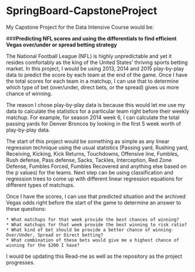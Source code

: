 # SpringBoard-CapstoneProject

My Capstone Project for the Data Intensive Course would be:

###**Predicting NFL scores and using the differentials to find efficient Vegas over/under or spread betting strategy**  

The National Football League (NFL) is highly unpredictable and yet it resides comfortably as the king of the United States’ thriving sports betting market. In this project, I would be using 2013, 2014 and 2015 play-by-play data to predict the score by each team at the end of the game. Once I have the total scores for each team in a matchup, I can use that to determine which type of bet (over/under, direct bets, or the spread) gives us more chance of winning. 

The reason I chose play-by-play data is because this would let me use my data to calculate the statistics for a particular team right before their weekly matchup. For example, for season 2014 week 6, I can calculate the total passing yards for Denver Broncos by looking in the first 5 week worth of play-by-play data. 

The start of this project would be something as simple as any linear regression technique using the usual statistics (Passing yard, Rushing yard, Receiving, Kicking, Kick Returns, Touchdowns, Offensive line, Fumbles, Rush defense, Pass defense, Sacks, Tackles, Interception, Red Zone Defense, Fumbles Forced, Fumbles Recovered and anything else based on the p values) for the teams. Next step can be using classification and regression trees to come up with different linear regression equations for different types of matchups. 

Once I have the scores, I can use that predicted situation and the archived Vegas odds right before the start of the game to determine an answer to these questions:

	* What matchups for that week provide the best chances of winning?
	* What matchups for that week provide the best winning to risk ratio?
	* What kind of bet should be provide a better chance of winning- Over/Under, Spread or Direct betting?
	* What combination of these bets would give me a highest chance of winning for the $200 I have?

I would be updating this Read-me as well as the repository as the project progresses.
